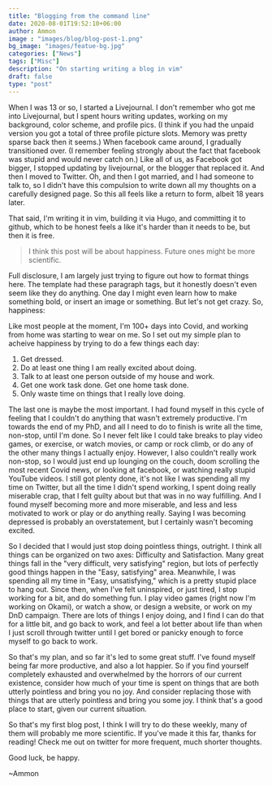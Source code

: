 ```yaml
---
title: "Blogging from the command line"
date: 2020-08-01T19:52:10+06:00
author: Ammon
image : "images/blog/blog-post-1.png"
bg_image: "images/featue-bg.jpg"
categories: ["News"]
tags: ["Misc"]
description: "On starting writing a blog in vim"
draft: false
type: "post"
---
```


When I was 13 or so, I started a Livejournal. I don't remember who got me into Livejournal, 
but I spent hours writing updates, working on my background, color scheme, and profile pics. 
(I think if you had the unpaid version you got a total of three profile picture slots. Memory was 
pretty sparse back then it seems.) 
When facebook came around, I gradually transitioned over. (I remember feeling strongly about the fact
that facebook was stupid and would never catch on.) 
Like all of us, as Facebook got bigger, I stopped updating by livejournal, or the blogger that replaced it.
And then I moved to Twitter. Oh, and then I got married, and I had someone to talk to, 
so I didn't have this compulsion to write down all my thoughts on a carefully designed page. 
So this all feels like a return to form, albeit 18 years later.

That said, I'm writing it in vim, building it via Hugo, and committing it to github, 
which to be honest feels a like it's harder than it needs to be, but then it is free. 

> I think this post will be about happiness. Future ones might be more scientific. 

Full disclosure, I am largely just trying to figure out how to format things here. 
The template had these paragraph tags, but it honestly doesn't even seem like they do anything.
One day I might even learn how to make something bold, or insert an image or something. 
But let's not get crazy. So, happiness:

Like most people at the moment, I'm 100+ days into Covid, and working from home was starting to wear on me. 
So I set out my simple plan to acheive happiness by trying to do a few things each day: </p>

1. Get dressed.
2. Do at least one thing I am really excited about doing.
3. Talk to at least one person outside of my house and work. 
4. Get one work task done. Get one home task done. 
5. Only waste time on things that I really love doing. 

The last one is maybe the most important. I had found myself in this cycle of feeling that
I couldn't do anything that wasn't extremely productive. I'm towards the end of my PhD, 
and all I need to do to finish is write all the time, non-stop, until I'm done. 
So I never felt like I could take breaks to play video games, or exercise, or watch movies, or camp or rock climb, or do any of the other many things I actually enjoy. 
However, I also couldn't really work non-stop, so I would just end up lounging on the couch, 
doom scrolling the most recent Covid news, or looking at facebook, or watching really stupid
YouTube videos. I still got plenty done, it's not like I was spending all my time on Twitter, 
but all the time I didn't spend working, I spent doing really miserable crap, that I felt 
guilty about but that was in no way fulfilling. And I found myself becoming more and more miserable, 
and less and less motivated to work or play or do anything really. 
Saying I was becoming depressed is probably an overstatement, but I certainly wasn't becoming excited.

So I decided that I would just stop doing pointless things, outright. I think all things can be organized on two axes:
Difficulty and Satisfaction. Many great things fall in the "very difficult, very satisfying" region, but lots 
of perfectly good things happen in the "Easy, satisfying" area. Meanwhile, I was spending all my time in "Easy, unsatisfying,"
which is a pretty stupid place to hang out. Since then, when I've felt uninspired, or just tired, I stop working for a bit, and do something fun. I play video games (right now I'm working on Okami), or watch a show, or design a website, or work on my DnD campaign.
There are lots of things I enjoy doing, and I find I can do that for a little bit, and go back to work, and feel a lot 
better about life than when I just scroll through twitter until I get bored or panicky enough to force myself to go back to work.  

So that's my plan, and so far it's led to some great stuff. I've found myself being far more productive, 
and also a lot happier. So if you find yourself completely exhausted and overwhelmed by the horrors of our 
current existence, consider how much of your time is spent on things that are both utterly pointless and bring you no joy. 
And consider replacing those with things that are utterly pointless and bring you some joy. 
I think that's a good place to start, given our current situation.

So that's my first blog post, I think I will try to do these weekly, many of them will probably me more scientific. 
If you've made it this far, thanks for reading! Check me out on twitter for more frequent, much shorter thoughts. 

Good luck, be happy.

~Ammon
</p>
